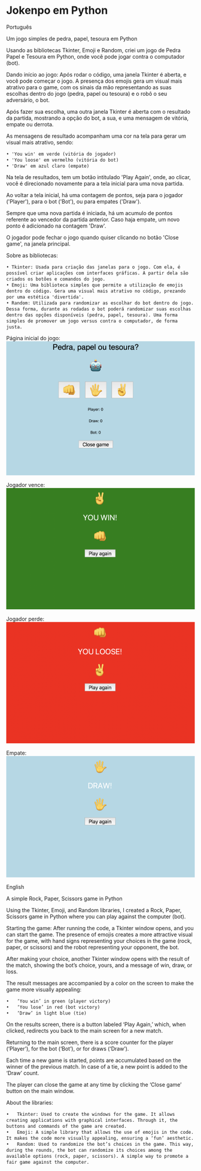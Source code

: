 # Jokenpo em Python

Português

Um jogo simples de pedra, papel, tesoura em Python

Usando as bibliotecas Tkinter, Emoji e Random, criei um jogo de Pedra Papel e Tesoura em Python, onde você pode jogar contra o computador (bot).

Dando início ao jogo:
Após rodar o código, uma janela Tkinter é aberta, e você pode começar o jogo.
A presença dos emojis gera um visual mais atrativo para o game, com os sinais da mão representando as suas escolhas dentro do jogo (pedra, papel ou tesoura) e o robô o seu adversário, o bot.

Após fazer sua escolha, uma outra janela Tkinter é aberta com o resultado da partida, mostrando a opção do bot, a sua, e uma mensagem de vitória, empate ou derrota.

As mensagens de resultado acompanham uma cor na tela para gerar um visual mais atrativo, sendo:

    • 'You win' em verde (vitória do jogador)
    • 'You loose' em vermelho (vitória do bot)
    • 'Draw' em azul claro (empate)

Na tela de resultados, tem um botão intitulado 'Play Again', onde, ao clicar, você é direcionado novamente para a tela inicial para uma nova partida.

Ao voltar a tela inicial, há uma contagem de pontos, seja para o jogador ('Player'), para o bot ('Bot'), ou para empates ('Draw').

Sempre que uma nova partida é iniciada, há um acumulo de pontos referente ao vencedor da partida anterior. Caso haja empate, um novo ponto é adicionado na contagem 'Draw'.

O jogador pode fechar o jogo quando quiser clicando no botão 'Close game', na janela principal.

Sobre as bibliotecas:

    • Tkinter: Usada para criação das janelas para o jogo. Com ela, é possível criar aplicações com interfaces gráficas. A partir dela são criados os botões e comandos do jogo.
    • Emoji: Uma biblioteca simples que permite a utilização de emojis dentro do código. Gera uma visual mais atrativo no código, prezando por uma estética 'divertida'.
    • Random: Utilizada para randomizar as escolhar do bot dentro do jogo. Dessa forma, durante as rodadas o bot poderá randomizar suas escolhas dentro das opções disponíveis (pedra, papel, tesoura). Uma forma simples de promover um jogo versus contra o computador, de forma justa.

Página inicial do jogo:
![Home page](images/homepage.png)

Jogador vence:
![victory](images/victory.png)

Jogador perde:
![loose](images/loose.png)

Empate:
![draw](images/draw.png)


English

A simple Rock, Paper, Scissors game in Python

Using the Tkinter, Emoji, and Random libraries, I created a Rock, Paper, Scissors game in Python where you can play against the computer (bot).

Starting the game: After running the code, a Tkinter window opens, and you can start the game. The presence of emojis creates a more attractive visual for the game, with hand signs representing your choices in the game (rock, paper, or scissors) and the robot representing your opponent, the bot.

After making your choice, another Tkinter window opens with the result of the match, showing the bot’s choice, yours, and a message of win, draw, or loss.

The result messages are accompanied by a color on the screen to make the game more visually appealing:

	•	‘You win’ in green (player victory)
	•	‘You lose’ in red (bot victory)
	•	‘Draw’ in light blue (tie)

On the results screen, there is a button labeled ‘Play Again,’ which, when clicked, redirects you back to the main screen for a new match.

Returning to the main screen, there is a score counter for the player (‘Player’), for the bot (‘Bot’), or for draws (‘Draw’).

Each time a new game is started, points are accumulated based on the winner of the previous match. In case of a tie, a new point is added to the ‘Draw’ count.

The player can close the game at any time by clicking the ‘Close game’ button on the main window.

About the libraries:

	•	Tkinter: Used to create the windows for the game. It allows creating applications with graphical interfaces. Through it, the buttons and commands of the game are created.
	•	Emoji: A simple library that allows the use of emojis in the code. It makes the code more visually appealing, ensuring a ‘fun’ aesthetic.
	•	Random: Used to randomize the bot’s choices in the game. This way, during the rounds, the bot can randomize its choices among the available options (rock, paper, scissors). A simple way to promote a fair game against the computer.

